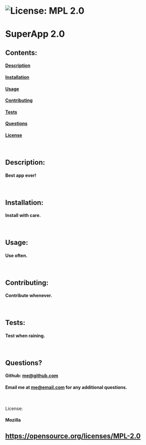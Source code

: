 
  # ![License: MPL 2.0](https://img.shields.io/badge/License-MPL%202.0-brightgreen.svg)

  # SuperApp 2.0

  ## Contents:
  #### [Description](#description:)
  #### [Installation](#installation:)
  #### [Usage](#usage;)
  #### [Contributing](#contributing:)
  #### [Tests](#tests:)
  #### [Questions](#questions:)
  #### [License](#license:)
  &nbsp;
  
  ## Description: 

  #### Best app ever!
  &nbsp;

  ## Installation: 

  #### Install with care.
  &nbsp;

  ## Usage: 

  #### Use often.
  &nbsp;

  ## Contributing: 

  #### Contribute whenever.
  &nbsp;

  ## Tests: 

  #### Test when raining.
  &nbsp;
  
  ## Questions?

  #### Github: me@github.com
  #### Email me at me@email.com for any additional questions.
  &nbsp;

  License:
  #### Mozilla
  ## https://opensource.org/licenses/MPL-2.0
